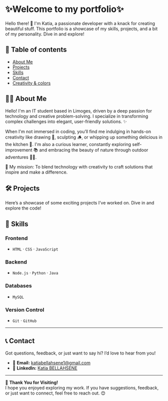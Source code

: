 # ✨Welcome to my portfolio✨
Hello there! 👋 I'm Katia, a passionate developer with a knack for creating beautiful stuff. This portfolio is a showcase of my skills, projects, and a bit of my personality. Dive in and explore! 

## 📜​ Table of contents

- [About Me](#about-me)
- [Projects](#projects)
- [Skills](#skills)
- [Contact](#contact)
- [Creativity & colors](#crea-colors)

## 👩‍💻 About Me 
Hello! I'm an IT student based in Limoges, driven by a deep passion for technology and creative problem-solving. I specialize in transforming complex challenges into elegant, user-friendly solutions. ✨

When I'm not immersed in coding, you’ll find me indulging in hands-on creativity like drawing 🎨, sculpting 🪵, or whipping up something delicious in the kitchen 🥞. I'm also a curious learner, constantly exploring self-improvement 📚 and embracing the beauty of nature through outdoor adventures 🤸‍♀️.

🪼 My mission: To blend technology with creativity to craft solutions that inspire and make a difference.

## 🛠️ Projects
Here’s a showcase of some exciting projects I’ve worked on. Dive in and explore the code!




## 💼 Skills  

### **Frontend**  
- `HTML` · `CSS` · `JavaScript`   

### **Backend**  
- `Node.js` · `Python` · `Java`   

### **Databases**  
- `MySQL`  

### **Version Control**  
- `Git` · `GitHub`  


---

## 📞 Contact  

Got questions, feedback, or just want to say hi? I’d love to hear from you!  

- 📧 **Email:** [katiabellahsene1@gmail.com](mailto:katiabellahsene1@gmail.com)  
- 💼 **LinkedIn:** [Katia BELLAHSENE](https://www.linkedin.com/feed/)    

---

🌟 **Thank You for Visiting!**  
I hope you enjoyed exploring my work. If you have suggestions, feedback, or just want to connect, feel free to reach out. 😊
